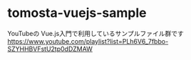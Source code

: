 # tomosta-vuejs-sample
YouTubeの Vue.js入門で利用しているサンプルファイル群です
https://www.youtube.com/playlist?list=PLh6V6_7fbbo-SZYHHBVFstU2tp0dDZMAW
